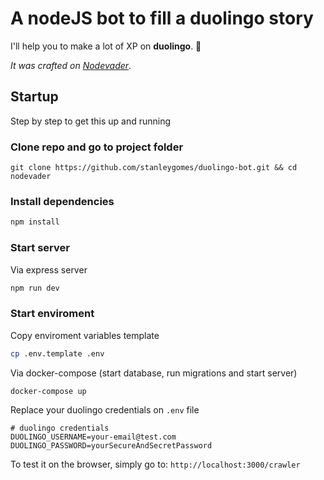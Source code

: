 # A nodeJS bot to fill a duolingo story

I'll help you to make a lot of XP on **duolingo**. 🚀

*It was crafted on [Nodevader](https://github.com/stanleygomes/nodevader)*.

## Startup

Step by step to get this up and running

### Clone repo and go to project folder

```
git clone https://github.com/stanleygomes/duolingo-bot.git && cd nodevader
```

### Install dependencies

```bash
npm install
```

### Start server

Via express server

```bash
npm run dev
```

### Start enviroment

Copy enviroment variables template

```bash
cp .env.template .env
```

Via docker-compose (start database, run migrations and start server)

```bash
docker-compose up
```

Replace your duolingo credentials on `.env` file

```
# duolingo credentials
DUOLINGO_USERNAME=your-email@test.com
DUOLINGO_PASSWORD=yourSecureAndSecretPassword
```

To test it on the browser, simply go to: `http://localhost:3000/crawler`

